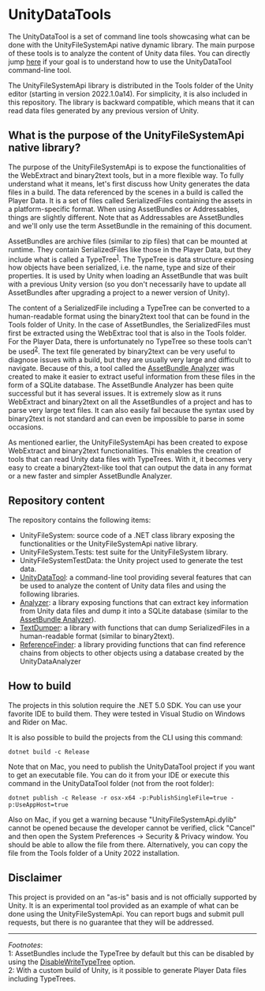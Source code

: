 # UnityDataTools

The UnityDataTool is a set of command line tools showcasing what can be done with the UnityFileSystemApi native dynamic library. The main purpose of these tools is to analyze the content of Unity data files. You can directly jump [here](https://github.com/Unity-Technologies/UnityDataTools/blob/main/UnityDataTool/README.md) if your goal is to understand how to use the UnityDataTool command-line tool.

The UnityFileSystemApi library is distributed in the Tools folder of the Unity editor (starting in version 2022.1.0a14). For simplicity, it is also included in
this repository. The library is backward compatible, which means that it can read data files generated by any previous version of Unity.

## What is the purpose of the UnityFileSystemApi native library?

The purpose of the UnityFileSystemApi is to expose the functionalities of the WebExtract and binary2text tools, but in a more flexible way. To fully understand
what it means, let's first discuss how Unity generates the data files in a build. The data referenced by the scenes in a build is called the Player Data.
It is a set of files called SerializedFiles containing the assets in a platform-specific format. When using AssetBundles or Addressables, things are slightly
different. Note that as Addressables are AssetBundles and we'll only use the term AssetBundle in the remaining of this document.

AssetBundles are archive files (similar to zip files) that can be mounted at runtime. They contain SerializedFiles like those in the Player Data, but they include what is called a
TypeTree<sup>[1](#footnote1)</sup>. The TypeTree is data structure exposing how objects have been serialized, i.e. the name, type and size of their properties.
It is used by Unity when loading an AssetBundle that was built with a previous Unity version (so you don't necessarily have to update all AssetBundles after
upgrading a project to a newer version of Unity).

The content of a SerializedFile including a TypeTree can be converted to a human-readable format using the binary2text tool that can be found in the Tools
folder of Unity. In the case of AssetBundles, the SerializedFiles must first be extracted using the WebExtrac tool that is also in the Tools folder. For the
Player Data, there is unfortunately no TypeTree so these tools can't be used<sup>[2](#footnote2)</sup>. The text file generated by binary2text can be very
useful to diagnose issues with a build, but they are usually very large and difficult to navigate. Because of this, a tool called the
[AssetBundle Analyzer](https://github.com/faelenor/asset-bundle-analyzer) was created to make it easier to extract useful information from these files in the
form of a SQLite database. The AssetBundle Analyzer has been quite successful but it has several issues. It is extremely slow as it runs WebExtract and
binary2text on all the AssetBundles of a project and has to parse very large text files. It can also easily fail because the syntax used by binary2text is not
standard and can even be impossible to parse in some occasions.

As mentioned earlier, the UnityFileSystemApi has been created to expose WebExtract and binary2text functionalities. This enables the creation of tools that
can read Unity data files with TypeTrees. With it, it becomes very easy to create a binary2text-like tool that can output the data in any format or a new
faster and simpler AssetBundle Analyzer.

## Repository content

The repository contains the following items:
* UnityFileSystem: source code of a .NET class library exposing the functionalities or the UnityFileSystemApi native library.
* UnityFileSystem.Tests: test suite for the UnityFileSystem library.
* UnityFileSystemTestData: the Unity project used to generate the test data.
* [UnityDataTool](UnityDataTool/README.md): a command-line tool providing several features that can be used to analyze the content of Unity data files and using the following libraries.
* [Analyzer](Analyzer/README.md): a library exposing functions that can extract key information from Unity data files and dump it into a SQLite database (similar to the [AssetBundle Analyzer](https://github.com/faelenor/asset-bundle-analyzer)).
* [TextDumper](TextDumper/README.md): a library with functions that can dump SerializedFiles in a human-readable format (similar to binary2text).
* [ReferenceFinder](ReferenceFinder/README.md): a library providing functions that can find reference chains from objects to other objects using a database created by the UnityDataAnalyzer

## How to build

The projects in this solution require the .NET 5.0 SDK. You can use your favorite IDE to build them. They were tested in Visual Studio on Windows and Rider on Mac.

It is also possible to build the projects from the CLI using this command:

`dotnet build -c Release`

Note that on Mac, you need to publish the UnityDataTool project if you want to get an executable file. You can do it from your IDE or execute this command
in the UnityDataTool folder (not from the root folder):

`dotnet publish -c Release -r osx-x64 -p:PublishSingleFile=true -p:UseAppHost=true`

Also on Mac, if you get a warning because "UnityFileSystemApi.dylib" cannot be opened because the developer cannot be verified, click "Cancel" and
then open the System Preferences -> Security & Privacy window. You should be able to allow the file from there. Alternatively, you can copy the file from the
Tools folder of a Unity 2022 installation.

## Disclaimer

This project is provided on an "as-is" basis and is not officially supported by Unity. It is an experimental tool provided as an example of what can be done using the UnityFileSystemApi. You can report bugs and submit pull requests, but there is no guarantee that they will be addressed.

---
*Footnotes*:  
<a name="footnote1">1</a>: AssetBundles include the TypeTree by default but this can be disabled by using the
[DisableWriteTypeTree](https://docs.unity3d.com/ScriptReference/BuildAssetBundleOptions.DisableWriteTypeTree.html) option.  
<a name="footnote2">2</a>: With a custom build of Unity, is it possible to generate Player Data files including TypeTrees.

